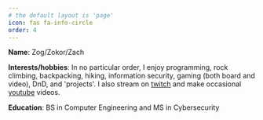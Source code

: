 ```yaml
---
# the default layout is 'page'
icon: fas fa-info-circle
order: 4
---
```


**Name**: Zog/Zokor/Zach

**Interests/hobbies**: In no particular order, I enjoy programming, rock climbing, backpacking, hiking, information security, gaming (both board and video), DnD, and 'projects'.  I also stream on [twitch](https://twitch.tv/zokor) and make occasional [youtube](https://youtube.com/@zogmaw) videos.

**Education**: BS in Computer Engineering and MS in Cybersecurity

